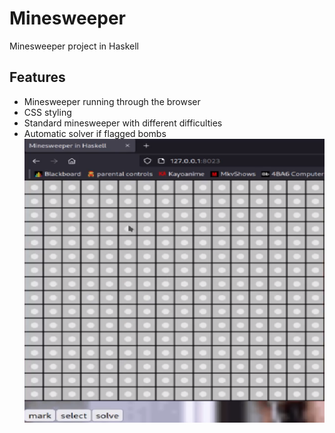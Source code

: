 # Minesweeper
Minesweeper project in Haskell

## Features
* Minesweeper running through the browser
* CSS styling
* Standard minesweeper with different difficulties
* Automatic solver if flagged bombs
[![Video Demo](https://github.com/alexandersep/Minesweeper/raw/main/Documentation/image.png)](https://github.com/alexandersep/Minesweeper/raw/main/Documentation/MineSweeper-demo.mp4)

